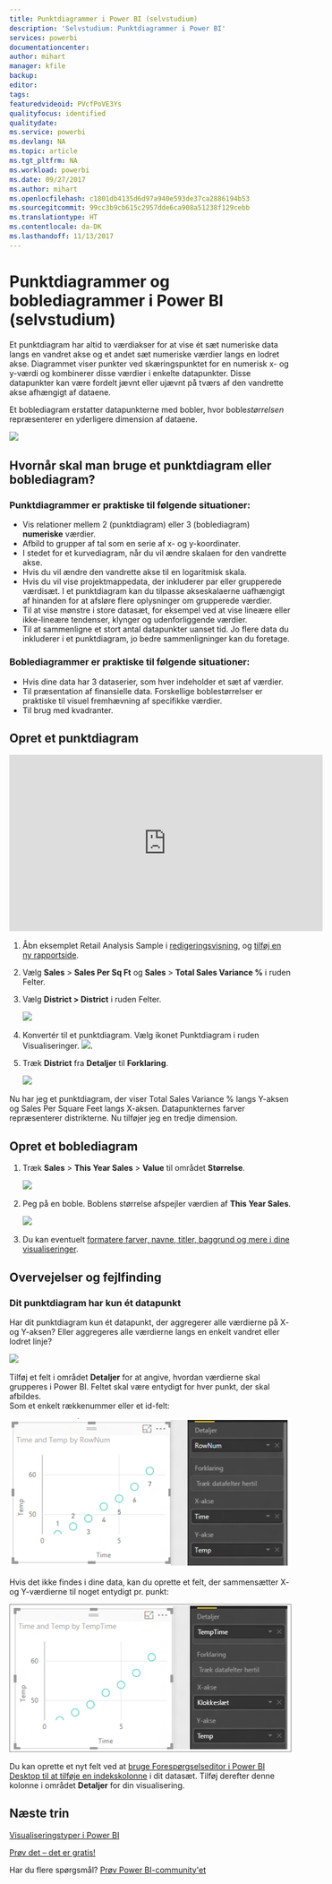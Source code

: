 ```yaml
---
title: Punktdiagrammer i Power BI (selvstudium)
description: 'Selvstudium: Punktdiagrammer i Power BI'
services: powerbi
documentationcenter: 
author: mihart
manager: kfile
backup: 
editor: 
tags: 
featuredvideoid: PVcfPoVE3Ys
qualityfocus: identified
qualitydate: 
ms.service: powerbi
ms.devlang: NA
ms.topic: article
ms.tgt_pltfrm: NA
ms.workload: powerbi
ms.date: 09/27/2017
ms.author: mihart
ms.openlocfilehash: c1801db4135d6d97a940e593de37ca2886194b53
ms.sourcegitcommit: 99cc3b9cb615c2957dde6ca908a51238f129cebb
ms.translationtype: HT
ms.contentlocale: da-DK
ms.lasthandoff: 11/13/2017
---
```

# <a name="scatter-charts-and-bubble-charts-in-power-bi-tutorial"></a>Punktdiagrammer og boblediagrammer i Power BI (selvstudium)
Et punktdiagram har altid to værdiakser for at vise ét sæt numeriske data langs en vandret akse og et andet sæt numeriske værdier langs en lodret akse. Diagrammet viser punkter ved skæringspunktet for en numerisk x- og y-værdi og kombinerer disse værdier i enkelte datapunkter. Disse datapunkter kan være fordelt jævnt eller ujævnt på tværs af den vandrette akse afhængigt af dataene.

Et boblediagram erstatter datapunkterne med bobler, hvor boble*størrelsen* repræsenterer en yderligere dimension af dataene.

![](media/power-bi-visualization-scatter/power-bi-bubble-chart.png)

## <a name="when-to-use-a-scatter-chart-or-bubble-chart"></a>Hvornår skal man bruge et punktdiagram eller boblediagram?
### <a name="scatter-charts-are-a-great-choice"></a>Punktdiagrammer er praktiske til følgende situationer:
* Vis relationer mellem 2 (punktdiagram) eller 3 (boblediagram) **numeriske** værdier.
* Afbild to grupper af tal som en serie af x- og y-koordinater.
* I stedet for et kurvediagram, når du vil ændre skalaen for den vandrette akse.    
* Hvis du vil ændre den vandrette akse til en logaritmisk skala.
* Hvis du vil vise projektmappedata, der inkluderer par eller grupperede værdisæt. I et punktdiagram kan du tilpasse akseskalaerne uafhængigt af hinanden for at afsløre flere oplysninger om grupperede værdier.
* Til at vise mønstre i store datasæt, for eksempel ved at vise lineære eller ikke-lineære tendenser, klynger og udenforliggende værdier.
* Til at sammenligne et stort antal datapunkter uanset tid. Jo flere data du inkluderer i et punktdiagram, jo bedre sammenligninger kan du foretage.

### <a name="bubble-charts-are-a-great-choice"></a>Boblediagrammer er praktiske til følgende situationer:
* Hvis dine data har 3 dataserier, som hver indeholder et sæt af værdier.
* Til præsentation af finansielle data.  Forskellige boblestørrelser er praktiske til visuel fremhævning af specifikke værdier.
* Til brug med kvadranter.

## <a name="create-a-scatter-chart"></a>Opret et punktdiagram
<iframe width="560" height="315" src="https://www.youtube.com/embed/PVcfPoVE3Ys?list=PL1N57mwBHtN0JFoKSR0n-tBkUJHeMP2cP" frameborder="0" allowfullscreen></iframe>

1. Åbn eksemplet Retail Analysis Sample i [redigeringsvisning](service-interact-with-a-report-in-editing-view.md), og [tilføj en ny rapportside](power-bi-report-add-page.md).
2. Vælg **Sales** > **Sales Per Sq Ft** og **Sales** > **Total Sales Variance %** i ruden Felter.
3. Vælg **District > District** i ruden Felter.
   
    ![](media/power-bi-visualization-scatter/pbi_scatter_chart_pre_convert.png)
4. Konvertér til et punktdiagram. Vælg ikonet Punktdiagram i ruden Visualiseringer.
   ![](media/power-bi-visualization-scatter/pbi_scatter_chart_icon.png).
5. Træk **District** fra **Detaljer** til **Forklaring**.
   
    ![](media/power-bi-visualization-scatter/pbi_scatter_chart_new.png)

Nu har jeg et punktdiagram, der viser Total Sales Variance % langs Y-aksen og Sales Per Square Feet langs X-aksen.  Datapunkternes farver repræsenterer distrikterne.  Nu tilføjer jeg en tredje dimension.

## <a name="create-a-bubble-chart"></a>Opret et boblediagram
1. Træk **Sales** > **This Year Sales** > **Value** til området **Størrelse**. 
   
   ![](media/power-bi-visualization-scatter/pbi_scatter_chart_size.png)
2. Peg på en boble.  Boblens størrelse afspejler værdien af **This Year Sales**.
   
    ![](media/power-bi-visualization-scatter/pbi_scatter_chart_hover.png)
3. Du kan eventuelt [formatere farver, navne, titler, baggrund og mere i dine visualiseringer](service-getting-started-with-color-formatting-and-axis-properties.md).

## <a name="considerations-and-troubleshooting"></a>Overvejelser og fejlfinding
### <a name="your-scatter-chart-has-only-one-data-point"></a>**Dit punktdiagram har kun ét datapunkt**
Har dit punktdiagram kun ét datapunkt, der aggregerer alle værdierne på X- og Y-aksen?  Eller aggregeres alle værdierne langs en enkelt vandret eller lodret linje?

![](media/power-bi-visualization-scatter/pbi_scatter_tshoot1.png)

Tilføj et felt i området **Detaljer** for at angive, hvordan værdierne skal grupperes i Power BI. Feltet skal være entydigt for hver punkt, der skal afbildes.  
Som et enkelt rækkenummer eller et id-felt:

![](media/power-bi-visualization-scatter/pbi_scatter_tshoot.png)

Hvis det ikke findes i dine data, kan du oprette et felt, der sammensætter X- og Y-værdierne til noget entydigt pr. punkt:

![](media/power-bi-visualization-scatter/pbi_scatter_tshoot2.png)

Du kan oprette et nyt felt ved at [bruge Forespørgselseditor i Power BI Desktop til at tilføje en indekskolonne](desktop-add-custom-column.md) i dit datasæt.  Tilføj derefter denne kolonne i området **Detaljer** for din visualisering.

## <a name="next-steps"></a>Næste trin
 [Visualiseringstyper i Power BI](power-bi-visualization-types-for-reports-and-q-and-a.md)

[Prøv det – det er gratis!](https://powerbi.com/)  

Har du flere spørgsmål? [Prøv Power BI-community'et](http://community.powerbi.com/)

